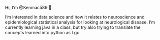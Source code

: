 Hi, I’m @Kenmac589 👋


I’m interested in data science and how it relates to neuroscience and epidemiological statistical analysis for looking at neurological disease. I’m currently learning java in a class, but try also trying to translate the concepts learned into python as I go.  


<!---
Kenmac589/Kenmac589 is a ✨ special ✨ repository because its `README.md` (this file) appears on your GitHub profile.
You can click the Preview link to take a look at your changes.
--->
